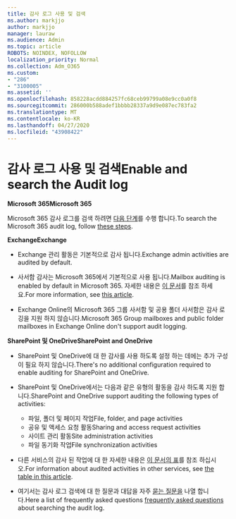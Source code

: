```yaml
---
title: 감사 로그 사용 및 검색
ms.author: markjjo
author: markjjo
manager: lauraw
ms.audience: Admin
ms.topic: article
ROBOTS: NOINDEX, NOFOLLOW
localization_priority: Normal
ms.collection: Adm_O365
ms.custom:
- "286"
- "3100005"
ms.assetid: ''
ms.openlocfilehash: 858228acdd884257fc68ceb99799a08e9cc0a0f8
ms.sourcegitcommit: 286000b588adef1bbbb28337a9d9e087ec783fa2
ms.translationtype: MT
ms.contentlocale: ko-KR
ms.lasthandoff: 04/27/2020
ms.locfileid: "43908422"
---
```

# <a name="enable-and-search-the-audit-log"></a><span data-ttu-id="a3cd4-102">감사 로그 사용 및 검색</span><span class="sxs-lookup"><span data-stu-id="a3cd4-102">Enable and search the Audit log</span></span>

<span data-ttu-id="a3cd4-103">**Microsoft 365**</span><span class="sxs-lookup"><span data-stu-id="a3cd4-103">**Microsoft 365**</span></span>

<span data-ttu-id="a3cd4-104">Microsoft 365 감사 로그를 검색 하려면 [다음 단계](https://docs.microsoft.com/office365/securitycompliance/search-the-audit-log-in-security-and-compliance#search-the-audit-log)를 수행 합니다.</span><span class="sxs-lookup"><span data-stu-id="a3cd4-104">To search the Microsoft 365 audit log, follow [these steps](https://docs.microsoft.com/office365/securitycompliance/search-the-audit-log-in-security-and-compliance#search-the-audit-log).</span></span>

<span data-ttu-id="a3cd4-105">**Exchange**</span><span class="sxs-lookup"><span data-stu-id="a3cd4-105">**Exchange**</span></span>

- <span data-ttu-id="a3cd4-106">Exchange 관리 활동은 기본적으로 감사 됩니다.</span><span class="sxs-lookup"><span data-stu-id="a3cd4-106">Exchange admin activities are audited by default.</span></span>

- <span data-ttu-id="a3cd4-107">사서함 감사는 Microsoft 365에서 기본적으로 사용 됩니다.</span><span class="sxs-lookup"><span data-stu-id="a3cd4-107">Mailbox auditing is enabled by default in Microsoft 365.</span></span> <span data-ttu-id="a3cd4-108">자세한 내용은 [이 문서](https://docs.microsoft.com/office365/securitycompliance/enable-mailbox-auditing)를 참조 하세요.</span><span class="sxs-lookup"><span data-stu-id="a3cd4-108">For more information, see  [this article](https://docs.microsoft.com/office365/securitycompliance/enable-mailbox-auditing).</span></span>

- <span data-ttu-id="a3cd4-109">Exchange Online의 Microsoft 365 그룹 사서함 및 공용 폴더 사서함은 감사 로깅을 지원 하지 않습니다.</span><span class="sxs-lookup"><span data-stu-id="a3cd4-109">Microsoft 365 Group mailboxes and public folder mailboxes in Exchange Online don't support audit logging.</span></span>

<span data-ttu-id="a3cd4-110">**SharePoint 및 OneDrive**</span><span class="sxs-lookup"><span data-stu-id="a3cd4-110">**SharePoint and OneDrive**</span></span>

- <span data-ttu-id="a3cd4-111">SharePoint 및 OneDrive에 대 한 감사를 사용 하도록 설정 하는 데에는 추가 구성이 필요 하지 않습니다.</span><span class="sxs-lookup"><span data-stu-id="a3cd4-111">There's no additional configuration required to enable auditing for SharePoint and OneDrive.</span></span>

- <span data-ttu-id="a3cd4-112">SharePoint 및 OneDrive에서는 다음과 같은 유형의 활동을 감사 하도록 지원 합니다.</span><span class="sxs-lookup"><span data-stu-id="a3cd4-112">SharePoint and OneDrive support auditing the following types of activities:</span></span>

    - <span data-ttu-id="a3cd4-113">파일, 폴더 및 페이지 작업</span><span class="sxs-lookup"><span data-stu-id="a3cd4-113">File, folder, and page activities</span></span>
    - <span data-ttu-id="a3cd4-114">공유 및 액세스 요청 활동</span><span class="sxs-lookup"><span data-stu-id="a3cd4-114">Sharing and access request activities</span></span>
    - <span data-ttu-id="a3cd4-115">사이트 관리 활동</span><span class="sxs-lookup"><span data-stu-id="a3cd4-115">Site administration activities</span></span>
    - <span data-ttu-id="a3cd4-116">파일 동기화 작업</span><span class="sxs-lookup"><span data-stu-id="a3cd4-116">File synchronization activities</span></span>

- <span data-ttu-id="a3cd4-117">다른 서비스의 감사 된 작업에 대 한 자세한 내용은 [이 문서의 표](https://docs.microsoft.com/office365/securitycompliance/search-the-audit-log-in-security-and-compliance#audited-activities)를 참조 하십시오.</span><span class="sxs-lookup"><span data-stu-id="a3cd4-117">For information about audited activities in other services, see  [the table in this article](https://docs.microsoft.com/office365/securitycompliance/search-the-audit-log-in-security-and-compliance#audited-activities).</span></span>

- <span data-ttu-id="a3cd4-118">여기서는 감사 로그 검색에 대 한 질문과 대답을 자주 [묻는 질문을](https://docs.microsoft.com/office365/securitycompliance/search-the-audit-log-in-security-and-compliance#frequently-asked-questions) 나열 합니다.</span><span class="sxs-lookup"><span data-stu-id="a3cd4-118">Here a list of frequently asked questions [frequently asked questions](https://docs.microsoft.com/office365/securitycompliance/search-the-audit-log-in-security-and-compliance#frequently-asked-questions) about searching the audit log.</span></span>